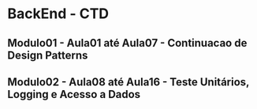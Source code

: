 # BackEnd - CTD

## Modulo01 - Aula01 até Aula07 - Continuacao de Design Patterns
## Modulo02 - Aula08 até Aula16 - Teste Unitários, Logging e Acesso a Dados 

